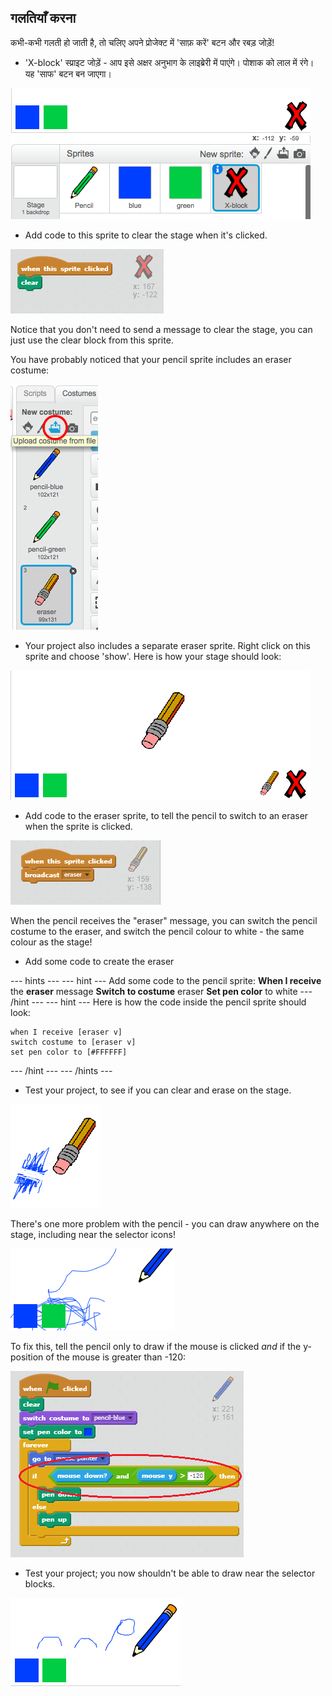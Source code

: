 ## गलतियाँ करना

कभी-कभी गलती हो जाती है, तो चलिए अपने प्रोजेक्ट में 'साफ़ करें' बटन और रबड़ जोड़ें!

+ 'X-block' स्प्राइट जोड़ें - आप इसे अक्षर अनुभाग के लाइब्रेरी में पाएंगे। पोशाक को लाल में रंगे। यह 'साफ' बटन बन जाएगा।

![screenshot](images/paint-x.png)

+ Add code to this sprite to clear the stage when it's clicked.

![Clear stage](images/clear-stage.png)

Notice that you don't need to send a message to clear the stage, you can just use the clear block from this sprite.

You have probably noticed that your pencil sprite includes an eraser costume:

![screenshot](images/paint-eraser-costume.png)

+ Your project also includes a separate eraser sprite. Right click on this sprite and choose 'show'. Here is how your stage should look:

![screenshot](images/paint-eraser-stage.png)

+ Add code to the eraser sprite, to tell the pencil to switch to an eraser when the sprite is clicked.

![Broadcast eraser](images/broadcast-eraser.png)

When the pencil receives the "eraser" message, you can switch the pencil costume to the eraser, and switch the pencil colour to white - the same colour as the stage!

+ Add some code to create the eraser

\--- hints \--- \--- hint \--- Add some code to the pencil sprite: **When I receive** the **eraser** message **Switch to costume** eraser **Set pen color** to white \--- /hint \--- \--- hint \--- Here is how the code inside the pencil sprite should look:

```blocks
when I receive [eraser v]
switch costume to [eraser v]
set pen color to [#FFFFFF]
```

\--- /hint \--- \--- /hints \---

+ Test your project, to see if you can clear and erase on the stage.

![screenshot](images/paint-erase-test.png)

There's one more problem with the pencil - you can draw anywhere on the stage, including near the selector icons!

![screenshot](images/paint-draw-problem.png)

To fix this, tell the pencil only to draw if the mouse is clicked *and* if the y-position of the mouse is greater than -120:

![screenshot](images/pencil-gt-code.png)

+ Test your project; you now shouldn't be able to draw near the selector blocks.

![screenshot](images/paint-fixed.png)